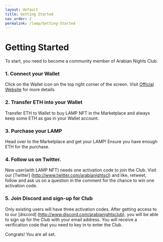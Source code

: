 ```yaml
---
layout: default
title: Getting Started
nav_order: 2
permalink: /lamp/Getting-Started
---
```


# Getting Started

To start, you need to become a community member of Arabian Nights Club. 

### 1. Connect your Wallet
Click on the Wallet icon on the top right corner of the screen. Visit [Official Website](http://www.arabianightsclub.com) for more details.

### 2. Transfer ETH into your Wallet
Transfer ETH to Wallet to buy LAMP NFT in the Marketplace and always keep some ETH as gas in your Wallet account.

### 3. Purchase your LAMP
Head over to the Marketplace and get your LAMP! Ensure you have enough ETH for the purchase. 

### 4. Follow us on Twitter.  
New user(with LAMP NFT) needs one activation code to join the Club. Visit our [Twitter] (http://www.twitter.com/arabianightscl) and like, retweet, follow and ask us on a question in the comment for the chance to win one activation code. 

### 5. Join Discord and sign-up for Club
Only existing users will have three activation codes. After getting access to to our [discord] (http://www.discord.com/arabianightsclub), you will be able to sign up for the Club with your email address. You will receive a verification code that you need to key in to enter the Club. 


Congrats! You are all set. 
